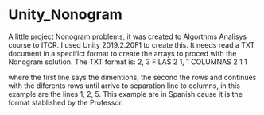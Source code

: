 # Unity_Nonogram
A little project Nonogram problems, it was created to Algorthms Analisys course to ITCR.
I used Unity 2019.2.20F1 to create this.
It needs read a TXT document in a specifict format to create the arrays to proced with the Nonogram solution.
The TXT format is:
2, 3
FILAS
2
1, 1
COLUMNAS
2
1
1

where the first line says the dimentions, the second the rows and continues with the diferents rows until arrive to separation line 
to columns, in this example are the lines 1, 2, 5. This example are in Spanish cause it is the format stablished by the Professor.
